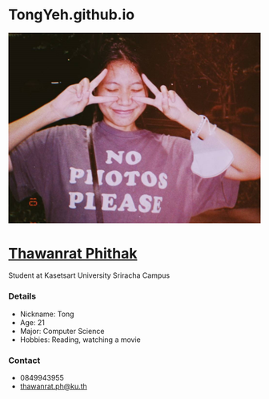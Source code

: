 # TongYeh.github.io 
![Tong.jpg](./image/img1.jpg)
# [Thawanrat Phithak](https://github.com/TongYeh/TongYeh.github.io/tree/main)
Student at Kasetsart University Sriracha Campus

### Details
- Nickname: Tong
- Age: 21
- Major: Computer Science
- Hobbies: Reading, watching a movie

### Contact
- 0849943955
- thawanrat.ph@ku.th

